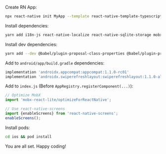 Create RN App:

```bash
npx react-native init MyApp --template react-native-template-typescript
```

Install dependencies:

```bash
yarn add i18n-js react-native-localize react-native-sqlite-storage mobx mobx-react-lite react-native-svg react-navigation react-native-reanimated react-native-gesture-handler react-native-screens react-navigation-tabs
```

Install dev dependencies:
```bash
yarn add --dev @babel/plugin-proposal-class-properties @babel/plugin-proposal-decorators @types/react-native-sqlite-storage @types/i18n-js
```

Add to `android/app/build.gradle` dependencies:
```gradle
implementation 'androidx.appcompat:appcompat:1.1.0-rc01'
implementation 'androidx.swiperefreshlayout:swiperefreshlayout:1.1.0-alpha02'
```

Add to `index.js` (Before `AppRegistry.registerComponent(...)`):
```javascript
// Optimize MobX
import 'mobx-react-lite/optimizeForReactNative';

// Use react-native-screens
import {enableScreens} from 'react-native-screens';
enableScreens();
```

Install pods:
```bash
cd ios && pod install
```

You are all set. Happy coding!
